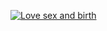 [![Love sex and birth](https://github.com/awaisworkstation1)](https://www.highrevenuegate.com/qq1c7js6j?key=482ba64bb535d17bbe1e8eef5b198a46)

